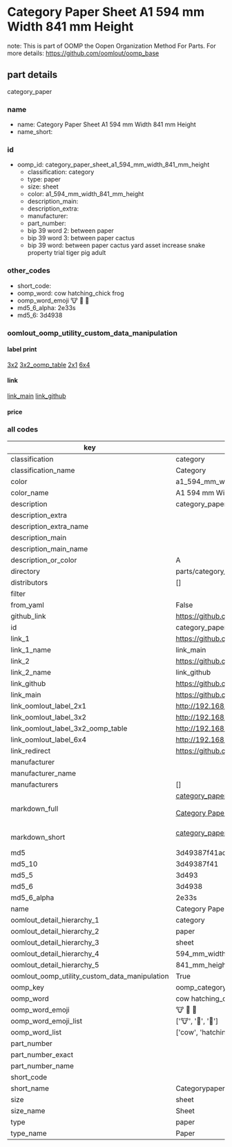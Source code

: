 # Category Paper Sheet A1 594 mm Width 841 mm Height  

note: This is part of OOMP the Oopen Organization Method For Parts. For more details: https://github.com/oomlout/oomp_base

##  part details
  



category_paper



### name
* name: Category Paper Sheet A1 594 mm Width 841 mm Height
* name_short: 
### id
* oomp_id: category_paper_sheet_a1_594_mm_width_841_mm_height
  * classification: category
  * type: paper
  * size: sheet
  * color: a1_594_mm_width_841_mm_height
  * description_main: 
  * description_extra: 
  * manufacturer: 
  * part_number: 
  * bip 39 word 2: between paper
  * bip 39 word 3: between paper cactus
  * bip 39 word: between paper cactus yard asset increase snake property trial tiger pig adult

### other_codes
* short_code: 
* oomp_word: cow hatching_chick frog
* oomp_word_emoji :cow: :hatching_chick: :frog:
* md5_6_alpha: 2e33s
* md5_6: 3d4938






### oomlout_oomp_utility_custom_data_manipulation
#### label print
[3x2](http://192.168.1.245:1112/?label=oomp%202e33s)
[3x2_oomp_table](http://192.168.1.108:1112/?label=oomp%202e33s)
[2x1](http://192.168.1.242:1112/?label=oomp%202e33s)
[6x4](http://192.168.1.55:1112/?label=oomp%202e33s)    

#### link

[link_main](https://github.com/oomlout/oomlout_oomp_version_1_messy/tree/main/parts/category_paper_sheet_a1_594_mm_width_841_mm_height) [link_github](https://github.com/oomlout/oomlout_oomp_version_1_messy/tree/main/parts/category_paper_sheet_a1_594_mm_width_841_mm_height)                             

#### price







### all codes 
| key | value |  
| --- | --- |  
| classification | category |  
| classification_name | Category |  
| color | a1_594_mm_width_841_mm_height |  
| color_name | A1 594 mm Width 841 mm Height |  
| description | category_paper |  
| description_extra |  |  
| description_extra_name |  |  
| description_main |  |  
| description_main_name |  |  
| description_or_color | A  |  
| directory | parts/category_paper_sheet_a1_594_mm_width_841_mm_height |  
| distributors | [] |  
| filter |  |  
| from_yaml | False |  
| github_link | https://github.com/oomlout/oomlout_oomp_part_src/tree/main/parts/category_paper_sheet_a1_594_mm_width_841_mm_height |  
| id | category_paper_sheet_a1_594_mm_width_841_mm_height |  
| link_1 | https://github.com/oomlout/oomlout_oomp_version_1_messy/tree/main/parts/category_paper_sheet_a1_594_mm_width_841_mm_height |  
| link_1_name | link_main |  
| link_2 | https://github.com/oomlout/oomlout_oomp_version_1_messy/tree/main/parts/category_paper_sheet_a1_594_mm_width_841_mm_height |  
| link_2_name | link_github |  
| link_github | https://github.com/oomlout/oomlout_oomp_version_1_messy/tree/main/parts/category_paper_sheet_a1_594_mm_width_841_mm_height |  
| link_main | https://github.com/oomlout/oomlout_oomp_version_1_messy/tree/main/parts/category_paper_sheet_a1_594_mm_width_841_mm_height |  
| link_oomlout_label_2x1 | http://192.168.1.242:1112/?label=oomp%202e33s |  
| link_oomlout_label_3x2 | http://192.168.1.245:1112/?label=oomp%202e33s |  
| link_oomlout_label_3x2_oomp_table | http://192.168.1.108:1112/?label=oomp%202e33s |  
| link_oomlout_label_6x4 | http://192.168.1.55:1112/?label=oomp%202e33s |  
| link_redirect | https://github.com/oomlout/oomlout_oomp_version_1_messy/tree/main/parts/category_paper_sheet_a1_594_mm_width_841_mm_height |  
| manufacturer |  |  
| manufacturer_name |  |  
| manufacturers | [] |  
| markdown_full | [category_paper_sheet_a1_594_mm_width_841_mm_height](none)<br>[](none)<br>[Category Paper Sheet A1 594 Mm Width 841 Mm Height](none)<br><br> |  
| markdown_short | [category_paper_sheet_a1_594_mm_width_841_mm_height](none)<br><br> |  
| md5 | 3d49387f41ac79a5ca86dfec4027f8ad |  
| md5_10 | 3d49387f41 |  
| md5_5 | 3d493 |  
| md5_6 | 3d4938 |  
| md5_6_alpha | 2e33s |  
| name | Category Paper Sheet A1 594 mm Width 841 mm Height |  
| oomlout_detail_hierarchy_1 | category |  
| oomlout_detail_hierarchy_2 | paper |  
| oomlout_detail_hierarchy_3 | sheet |  
| oomlout_detail_hierarchy_4 | 594_mm_width |  
| oomlout_detail_hierarchy_5 | 841_mm_height |  
| oomlout_oomp_utility_custom_data_manipulation | True |  
| oomp_key | oomp_category_paper_sheet_a1_594_mm_width_841_mm_height |  
| oomp_word | cow hatching_chick frog |  
| oomp_word_emoji | :cow: :hatching_chick: :frog: |  
| oomp_word_emoji_list | [':cow:', ':hatching_chick:', ':frog:'] |  
| oomp_word_list | ['cow', 'hatching_chick', 'frog'] |  
| part_number |  |  
| part_number_exact |  |  
| part_number_name |  |  
| short_code |  |  
| short_name | Categorypaper |  
| size | sheet |  
| size_name | Sheet |  
| type | paper |  
| type_name | Paper |  
